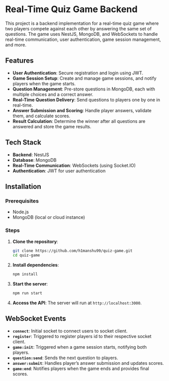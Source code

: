 # Real-Time Quiz Game Backend
This project is a backend implementation for a real-time quiz game where two players compete against each other by answering the same set of questions. The game uses NestJS, MongoDB, and WebSockets to handle real-time communication, user authentication, game session management, and more.

## Features

- **User Authentication**: Secure registration and login using JWT.
- **Game Session Setup**: Create and manage game sessions, and notify players when the game starts.
- **Question Management**: Pre-store questions in MongoDB, each with multiple choices and a correct answer.
- **Real-Time Question Delivery**: Send questions to players one by one in real-time.
- **Answer Submission and Scoring**: Handle player answers, validate them, and calculate scores.
- **Result Calculation**: Determine the winner after all questions are answered and store the game results.

## Tech Stack

- **Backend**: NestJS
- **Database**: MongoDB
- **Real-Time Communication**: WebSockets (using Socket.IO)
- **Authentication**: JWT for user authentication

## Installation

### Prerequisites

- Node.js
- MongoDB (local or cloud instance)

### Steps

1. **Clone the repository**:
    ```bash
    git clone https://github.com/h1manshu99/quiz-game.git
    cd quiz-game
    ```

2. **Install dependencies**:
    ```bash
    npm install
    ```

3. **Start the server**:
    ```bash
    npm run start
    ```

4. **Access the API**:
    The server will run at `http://localhost:3000`.

## WebSocket Events

- **`connect`**: Initial socket to connect users to socket client.
- **`register`**: Triggered to register players id to their respective socket client.
- **`game:init`**: Triggered when a game session starts, notifying both players.
- **`question:send`**: Sends the next question to players.
- **`answer:submit`**: Handles player’s answer submission and updates scores.
- **`game:end`**: Notifies players when the game ends and provides final scores.
